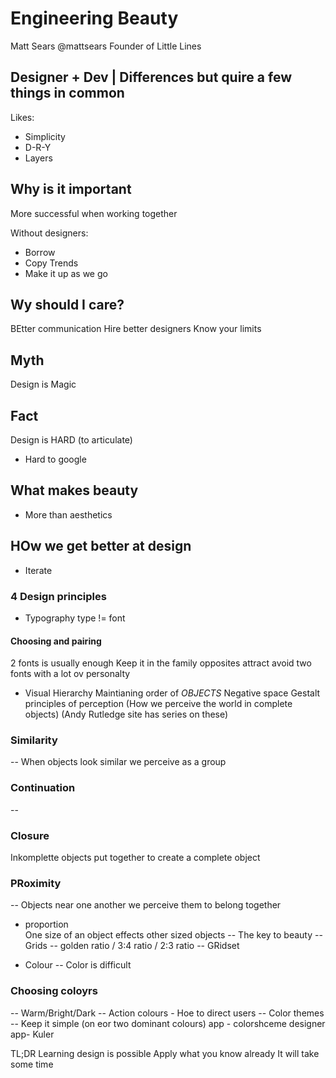 # Engineering Beauty
Matt Sears @mattsears
Founder of Little Lines

## Designer + Dev | Differences but quire a few things in common

Likes:
- Simplicity
- D-R-Y
- Layers

## Why is it important
More successful when working together

Without designers:
- Borrow
- Copy Trends
- Make it up as we go

## Wy should I care?

BEtter communication
Hire better designers
Know your limits

## Myth
Design is Magic
## Fact
Design is HARD
(to articulate)
- Hard to google

## What makes beauty
- More than aesthetics

## HOw we get better at design
- Iterate

### 4 Design principles
- Typography
type != font
#### Choosing and pairing
2 fonts is usually enough
Keep it in the family
opposites attract
avoid two fonts with a lot ov personalty

- Visual Hierarchy
Maintianing order of *OBJECTS*
Negative space
Gestalt principles of perception (How we perceive the world in complete objects) (Andy Rutledge site has series on these)
### Similarity
-- When objects look similar we perceive as a group
### Continuation 
-- 
### Closure
Inkomplette objects put together to create a complete object
### PRoximity
-- Objects near one another we perceive them to belong together

- proportion	
One size of an object effects other sized objects 
-- The key to beauty
-- Grids
-- golden ratio / 3:4 ratio / 2:3 ratio
-- GRidset

- Colour 
-- Color is difficult
### Choosing coloyrs
-- Warm/Bright/Dark
-- Action colours - Hoe to direct users
-- Color themes
-- Keep it simple (on eor two dominant colours)
app - colorshceme designer
app- Kuler

TL;DR
Learning design is possible
Apply what you  know already
It will take some time

